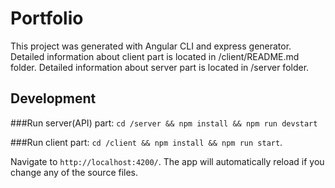 # Portfolio

This project was generated with Angular CLI and express generator.
Detailed information about client part is located in /client/README.md folder.
Detailed information about server part is located in /server folder.

## Development 

###Run server(API) part:
`cd /server &&
npm install &&
npm run devstart`

###Run client part:
`cd /client &&
npm install &&
npm run start`.

Navigate to `http://localhost:4200/`. The app will automatically reload if you change any of the source files.
